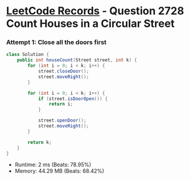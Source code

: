 # [LeetCode Records](../../README.md) - Question 2728 Count Houses in a Circular Street

### Attempt 1: Close all the doors first
```java
class Solution {
    public int houseCount(Street street, int k) {
        for (int i = 0; i < k; i++) {
            street.closeDoor();
            street.moveRight();
        }

        for (int i = 0; i < k; i++) {
            if (street.isDoorOpen()) {
                return i;
            }

            street.openDoor();
            street.moveRight();
        }

        return k;
    }
}
```
- Runtime: 2 ms (Beats: 78.95%)
- Memory: 44.29 MB (Beats: 68.42%)

<br>
